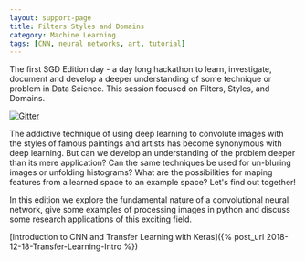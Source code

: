 ```yaml
---
layout: support-page
title: Filters Styles and Domains
category: Machine Learning
tags: [CNN, neural networks, art, tutorial]
---
```


The first SGD Edition day - a day long hackathon to learn, investigate, document and develop a deeper understanding of some technique or problem in Data Science. This session focused on Filters, Styles, and Domains.

[![Gitter](https://badges.gitter.im/societegenevoisedonnees/FiltersStylesDomains.svg)](https://gitter.im/societegenevoisedonnees/FiltersStylesDomains?utm_source=badge&utm_medium=badge&utm_campaign=pr-badge)

The addictive technique of using deep learning to convolute images with the styles of famous paintings and artists has become synonymous with deep learning. But can we develop an understanding of the problem deeper than its mere application? Can the same techniques be used for un-bluring images or unfolding histograms? What are the possibilities for maping features from a learned space to an example space? Let's find out together!

In this edition we explore the fundamental nature of a convolutional neural network, give some examples of processing images in python and discuss some research applications of this exciting field.

[Introduction to CNN and Transfer Learning with Keras]({% post_url 2018-12-18-Transfer-Learning-Intro %})